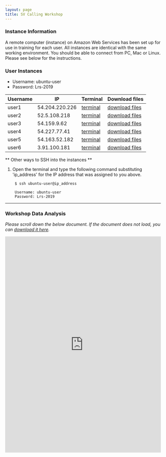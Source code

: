```yaml
---
layout: page
title: SV Calling Workshop
---
```


### Instance Information

A remote computer (instance) on Amazon Web Services has been set up for use in training for each user. All instances are identical with the same working environment. You should be able to connect from PC, Mac or Linux. Please see below for the instructions.

### User Instances

 * Username: ubuntu-user
 * Password: Lrs-2019

Username  |  IP              |  Terminal              |  Download files
----------|------------------|---------------------------------------------------------------------|--------------------------------------------------------------------
user1     |  54.204.220.226  |  <a href='http://54.204.220.226:8080' target='_blank'>terminal</a>  |  <a href='http://54.204.220.226' target='_blank'>download files</a>
user2     |  52.5.108.218    |  <a href='http://52.5.108.218:8080' target='_blank'>terminal</a>    |  <a href='http://52.5.108.218' target='_blank'>download files</a>
user3     |  54.159.9.62     |  <a href='http://54.159.9.62:8080' target='_blank'>terminal</a>     |  <a href='http://54.159.9.62' target='_blank'>download files</a>
user4     |  54.227.77.41    |  <a href='http://54.227.77.41:8080' target='_blank'>terminal</a>    |  <a href='http://54.227.77.41' target='_blank'>download files</a>
user5     |  54.163.52.182   |  <a href='http://54.163.52.182:8080' target='_blank'>terminal</a>   |  <a href='http://54.163.52.182' target='_blank'>download files</a>
user6     |  3.91.100.181    |  <a href='http://3.91.100.181:8080' target='_blank'>terminal</a>    |  <a href='http://3.91.100.181' target='_blank'>download files</a>



** Other ways to SSH into the instances **

1. Open the terminal and type the following command substituting 'ip_address' for the IP address that was assigned to you above.

        $ ssh ubuntu-user@ip_address
        
        Username: ubuntu-user
        Password: Lrs-2019

****

### Workshop Data Analysis

*Please scroll down the below document. If the document does not load, you can [download it here](https://s3.amazonaws.com/gt-workshop/Jackson_lab_workshopSV_FS.docx).*

<iframe src="https://view.officeapps.live.com/op/embed.aspx?src=https://github.com/TheJacksonLaboratory/long-read-workshop-2019/raw/gh-pages/Jackson_lab_workshopSV_FS.docx?raw=true&embedded=true" width='100%' height='700px' frameborder='0'></iframe>


